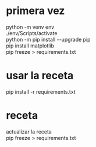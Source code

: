 # primera vez
python -m venv env  
./env/Scripts/activate  
python -m pip install --upgrade pip  
pip install matplotlib  
pip freeze > requirements.txt  

# usar la receta
pip install -r requirements.txt  

# receta
actualizar la receta  
pip freeze > requirements.txt  






